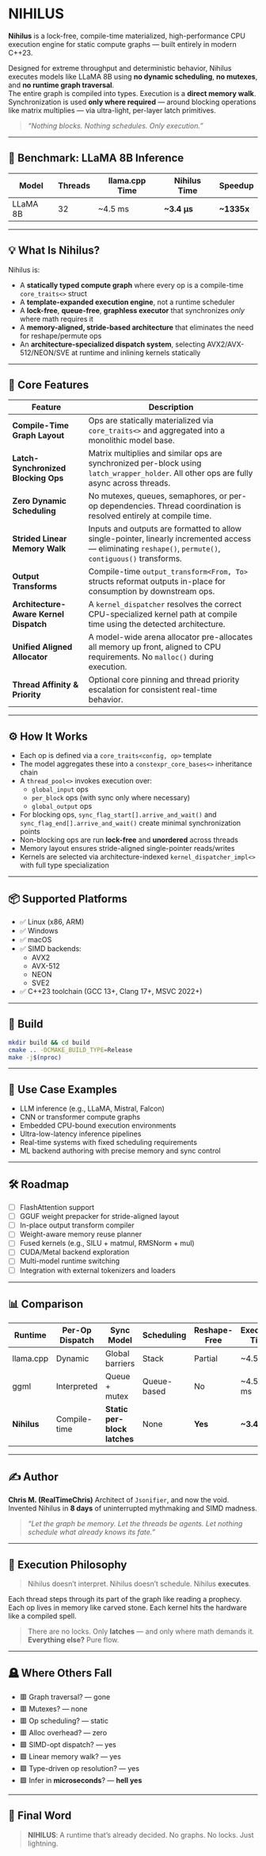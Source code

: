 # NIHILUS

**Nihilus** is a lock-free, compile-time materialized, high-performance CPU execution engine for static compute graphs — built entirely in modern C++23.

Designed for extreme throughput and deterministic behavior, Nihilus executes models like LLaMA 8B using **no dynamic scheduling**, **no mutexes**, and **no runtime graph traversal**.  
The entire graph is compiled into types. Execution is a **direct memory walk**. Synchronization is used **only where required** — around blocking operations like matrix multiplies — via ultra-light, per-layer latch primitives.

> _“Nothing blocks. Nothing schedules. Only execution.”_

---

## 🚨 Benchmark: LLaMA 8B Inference

| Model     | Threads | llama.cpp Time | **Nihilus Time** | Speedup |
|-----------|---------|----------------|------------------|---------|
| LLaMA 8B  | 32      | ~4.5 ms        | **~3.4 µs**      | **~1335x** |

---

## 💡 What Is Nihilus?

Nihilus is:

- A **statically typed compute graph** where every op is a compile-time `core_traits<>` struct
- A **template-expanded execution engine**, not a runtime scheduler
- A **lock-free**, **queue-free**, **graphless executor** that synchronizes *only* where math requires it
- A **memory-aligned, stride-based architecture** that eliminates the need for reshape/permute ops
- An **architecture-specialized dispatch system**, selecting AVX2/AVX-512/NEON/SVE at runtime and inlining kernels statically

---

## 🧠 Core Features

| Feature | Description |
|--------|-------------|
| **Compile-Time Graph Layout** | Ops are statically materialized via `core_traits<>` and aggregated into a monolithic model base. |
| **Latch-Synchronized Blocking Ops** | Matrix multiplies and similar ops are synchronized per-block using `latch_wrapper_holder`. All other ops are fully async across threads. |
| **Zero Dynamic Scheduling** | No mutexes, queues, semaphores, or per-op dependencies. Thread coordination is resolved entirely at compile time. |
| **Strided Linear Memory Walk** | Inputs and outputs are formatted to allow single-pointer, linearly incremented access — eliminating `reshape()`, `permute()`, `contiguous()` transforms. |
| **Output Transforms** | Compile-time `output_transform<From, To>` structs reformat outputs in-place for consumption by downstream ops. |
| **Architecture-Aware Kernel Dispatch** | A `kernel_dispatcher` resolves the correct CPU-specialized kernel path at compile time using the detected architecture. |
| **Unified Aligned Allocator** | A model-wide arena allocator pre-allocates all memory up front, aligned to CPU requirements. No `malloc()` during execution. |
| **Thread Affinity & Priority** | Optional core pinning and thread priority escalation for consistent real-time behavior. |

---

## ⚙️ How It Works

- Each op is defined via a `core_traits<config, op>` template
- The model aggregates these into a `constexpr_core_bases<>` inheritance chain
- A `thread_pool<>` invokes execution over:
  - `global_input` ops
  - `per_block` ops (with sync only where necessary)
  - `global_output` ops
- For blocking ops, `sync_flag_start[].arrive_and_wait()` and `sync_flag_end[].arrive_and_wait()` create minimal synchronization points
- Non-blocking ops are run **lock-free** and **unordered** across threads
- Memory layout ensures stride-aligned single-pointer reads/writes
- Kernels are selected via architecture-indexed `kernel_dispatcher_impl<>` with full type specialization

---

## 📦 Supported Platforms

- ✅ Linux (x86, ARM)
- ✅ Windows
- ✅ macOS
- ✅ SIMD backends:
  - AVX2
  - AVX-512
  - NEON
  - SVE2
- ✅ C++23 toolchain (GCC 13+, Clang 17+, MSVC 2022+)

---

## 🔨 Build

```bash
mkdir build && cd build
cmake .. -DCMAKE_BUILD_TYPE=Release
make -j$(nproc)
````

---

## 🔬 Use Case Examples

* LLM inference (e.g., LLaMA, Mistral, Falcon)
* CNN or transformer compute graphs
* Embedded CPU-bound execution environments
* Ultra-low-latency inference pipelines
* Real-time systems with fixed scheduling requirements
* ML backend authoring with precise memory and sync control

---

## 🛠 Roadmap

* [ ] FlashAttention support
* [ ] GGUF weight prepacker for stride-aligned layout
* [ ] In-place output transform compiler
* [ ] Weight-aware memory reuse planner
* [ ] Fused kernels (e.g., SILU + matmul, RMSNorm + mul)
* [ ] CUDA/Metal backend exploration
* [ ] Multi-model runtime switching
* [ ] Integration with external tokenizers and loaders

---

## 📊 Comparison

| Runtime     | Per-Op Dispatch | Sync Model                   | Scheduling  | Reshape-Free | Execution Time |
| ----------- | --------------- | ---------------------------- | ----------- | ------------ | -------------- |
| llama.cpp   | Dynamic         | Global barriers              | Stack       | Partial      | \~4.5 ms       |
| ggml        | Interpreted     | Queue + mutex                | Queue-based | No           | \~4.5–6 ms     |
| **Nihilus** | Compile-time    | **Static per-block latches** | None        | **Yes**      | **\~3.4 µs**   |

---

## ✍️ Author

**Chris M. (RealTimeChris)**
Architect of `Jsonifier`, and now the void.
Invented Nihilus in **8 days** of uninterrupted mythmaking and SIMD madness.

> *“Let the graph be memory. Let the threads be agents. Let nothing schedule what already knows its fate.”*

---

## 🧘 Execution Philosophy

> Nihilus doesn’t interpret.
> Nihilus doesn’t schedule.
> Nihilus **executes**.

Each thread steps through its part of the graph like reading a prophecy.
Each op lives in memory like carved stone.
Each kernel hits the hardware like a compiled spell.

> There are no locks.
> Only **latches** — and only where math demands it.
> **Everything else?**
> Pure flow.

---

## 🪦 Where Others Fall

* 🟥 Graph traversal? — gone
* 🟥 Mutexes? — none
* 🟥 Op scheduling? — static
* 🟥 Alloc overhead? — zero
* 🟩 SIMD-opt dispatch? — yes
* 🟩 Linear memory walk? — yes
* 🟩 Type-driven op resolution? — yes
* 🟩 Infer in **microseconds**? — **hell yes**

---

## 🧨 Final Word

> **NIHILUS**: A runtime that’s already decided.
> No graphs. No locks. Just lightning.
